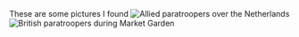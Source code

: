 <!DOCTYPE html>
<html>
  <head>
    <title>Pictures</title>
  </head>
  <body>These are some pictures I found</body>
    <img src="https://upload.wikimedia.org/wikipedia/commons/thumb/9/9a/Waves_of_paratroops_land_in_Holland.jpg/450px-Waves_of_paratroops_land_in_Holland.jpg" alt="Allied paratroopers over the Netherlands"/>
    <img src="https://www.history.com/.image/t_share/MTY2OTYzNjc4ODQ1OTM2NzU4/operation-market-garden-gettyimages-592912400.jpg" alt="British paratroopers during Market Garden"/>
    <img src=">